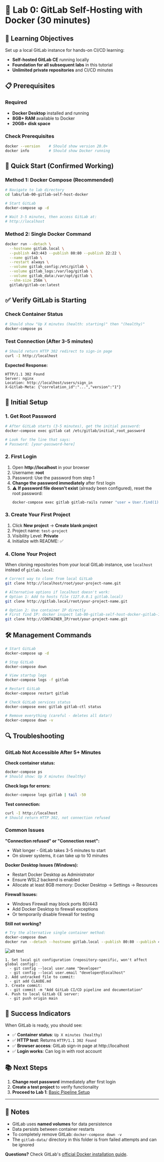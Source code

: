 # 🚀 **Lab 0: GitLab Self-Hosting with Docker** (30 minutes)

## 🎯 Learning Objectives

Set up a local GitLab instance for hands-on CI/CD learning:
- **Self-hosted GitLab CE** running locally
- **Foundation for all subsequent labs** in this tutorial
- **Unlimited private repositories** and CI/CD minutes

## 📋 Prerequisites

### Required
- **Docker Desktop** installed and running
- **8GB+ RAM** available to Docker
- **20GB+ disk space**

### Check Prerequisites
```bash
docker --version    # Should show version 20.0+
docker info         # Should show Docker running
```

## 🚀 Quick Start (Confirmed Working)

### Method 1: Docker Compose (Recommended)
```bash
# Navigate to lab directory
cd labs/lab-00-gitlab-self-host-docker

# Start GitLab
docker-compose up -d

# Wait 3-5 minutes, then access GitLab at:
# http://localhost
```

### Method 2: Single Docker Command
```bash
docker run --detach \
  --hostname gitlab.local \
  --publish 443:443 --publish 80:80 --publish 22:22 \
  --name gitlab \
  --restart always \
  --volume gitlab_config:/etc/gitlab \
  --volume gitlab_logs:/var/log/gitlab \
  --volume gitlab_data:/var/opt/gitlab \
  --shm-size 256m \
  gitlab/gitlab-ce:latest
```

## ✅ Verify GitLab is Starting

### Check Container Status
```bash
# Should show "Up X minutes (health: starting)" then "(healthy)"
docker-compose ps
```

### Test Connection (After 3-5 minutes)
```bash
# Should return HTTP 302 redirect to sign-in page
curl -I http://localhost
```

**Expected Response:**
```
HTTP/1.1 302 Found
Server: nginx
Location: http://localhost/users/sign_in
X-Gitlab-Meta: {"correlation_id":"...","version":"1"}
```

## 🔐 Initial Setup

### 1. Get Root Password
```bash
# After GitLab starts (3-5 minutes), get the initial password:
docker-compose exec gitlab cat /etc/gitlab/initial_root_password

# Look for the line that says:
# Password: [your-password-here]
```

### 2. First Login
1. Open **http://localhost** in your browser
2. Username: **root**
3. Password: Use the password from step 1
4. **Change the password immediately** after first login
5. ⚠️ **If password file doesn't exist** (already been configured), reset the root password:
   ```bash
   docker-compose exec gitlab gitlab-rails runner "user = User.find(1); user.password = 'newpassword123'; user.password_confirmation = 'newpassword123'; user.save!"
   ```

### 3. Create Your First Project
1. Click **New project** → **Create blank project**
2. Project name: `test-project`
3. Visibility Level: **Private**
4. Initialize with README: ✅

### 4. Clone Your Project
When cloning repositories from your local GitLab instance, use `localhost` instead of `gitlab.local`:

```bash
# Correct way to clone from local GitLab
git clone http://localhost/root/your-project-name.git

# Alternative options if localhost doesn't work:
# Option 1: Add to hosts file (127.0.0.1 gitlab.local)
git clone http://gitlab.local/root/your-project-name.git

# Option 2: Use container IP directly
# First find IP: docker inspect lab-00-gitlab-self-host-docker-gitlab-1 | grep IPAddress
git clone http://CONTAINER_IP/root/your-project-name.git
```

## 🛠️ Management Commands

```bash
# Start GitLab
docker-compose up -d

# Stop GitLab  
docker-compose down

# View startup logs
docker-compose logs -f gitlab

# Restart GitLab
docker-compose restart gitlab

# Check GitLab services status
docker-compose exec gitlab gitlab-ctl status

# Remove everything (careful - deletes all data!)
docker-compose down -v
```

## 🔍 Troubleshooting

### GitLab Not Accessible After 5+ Minutes

**Check container status:**
```bash
docker-compose ps
# Should show: Up X minutes (healthy)
```

**Check logs for errors:**
```bash
docker-compose logs gitlab | tail -50
```

**Test connection:**
```bash
curl -I http://localhost
# Should return HTTP 302, not connection refused
```

### Common Issues

**"Connection refused" or "Connection reset":**
- Wait longer - GitLab takes 3-5 minutes to start
- On slower systems, it can take up to 10 minutes

**Docker Desktop Issues (Windows):**
- Restart Docker Desktop as Administrator
- Ensure WSL2 backend is enabled
- Allocate at least 8GB memory: Docker Desktop → Settings → Resources

**Firewall Issues:**
- Windows Firewall may block ports 80/443
- Add Docker Desktop to firewall exceptions
- Or temporarily disable firewall for testing

**Still not working?**
```bash
# Try the alternative single container method:
docker-compose down
docker run --detach --hostname gitlab.local --publish 80:80 --publish 443:443 --publish 22:22 --name gitlab --restart always --volume gitlab_config:/etc/gitlab --volume gitlab_logs:/var/log/gitlab --volume gitlab_data:/var/opt/gitlab --shm-size 256m gitlab/gitlab-ce:latest
```
![alt text](image.png)

    1. Set local git configuration (repository-specific, won't affect global config):
      - git config --local user.name "Developer"
      - git config --local user.email "developer@localhost"
    2. Add untracked file to commit:
      - git add CLAUDE.md
    3. Create commit:
      - git commit -m "Add GitLab CI/CD pipeline and documentation"
    4. Push to local GitLab CE server:
      - git push origin main

## 🎉 Success Indicators

When GitLab is ready, you should see:
- ✅ **Container status**: `Up X minutes (healthy)`
- ✅ **HTTP test**: Returns `HTTP/1.1 302 Found`
- ✅ **Browser access**: GitLab sign-in page at http://localhost
- ✅ **Login works**: Can log in with root account

## 📚 Next Steps

1. **Change root password** immediately after first login
2. **Create a test project** to verify functionality  
3. **Proceed to Lab 1**: [Basic Pipeline Setup](../lab-01-basic-pipeline/)

---

## 📝 Notes

- GitLab uses **named volumes** for data persistence
- Data persists between container restarts
- To completely remove GitLab: `docker-compose down -v`
- The `gitlab-data/` directory in this folder is from failed attempts and can be ignored

**Questions?** Check GitLab's [official Docker installation guide](https://docs.gitlab.com/ee/install/docker.html).
